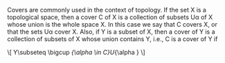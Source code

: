 Covers are commonly used in the context of topology. If the set X is a topological space, then a cover C of X is a collection of subsets Uα of X whose union is the whole space X. In this case we say that C covers X, or that the sets Uα cover X. Also, if Y is a subset of X, then a cover of Y is a collection of subsets of X whose union contains Y, i.e., C is a cover of Y if

\\[
Y\subseteq \bigcup _{\alpha \in C}U_{\alpha }
\\]